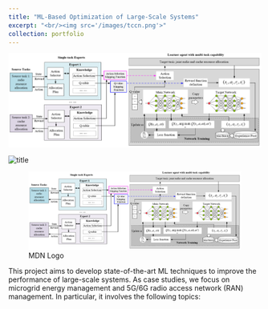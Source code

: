 ```yaml
---
title: "ML-Based Optimization of Large-Scale Systems"
excerpt: "<br/><img src='/images/tccn.png'>"
collection: portfolio
---
```


![avatar](/images/tccn.png "Deep Transfer Learning-enabled Network Edge Slicing")

![title](/images/iot.png "Multi-agent Bayesian Reinforcement Learning for Microgrid Energy Management")

<figure>
  <img
  src="/images/tccn.png"
  alt="The beautiful MDN logo.">
  <figcaption>MDN Logo</figcaption>
</figure>


This project aims to develop state-of-the-art ML techniques to improve the performance of large-scale systems. As case studies, we focus on microgrid energy management and 5G/6G radio access network (RAN) management. In particular, it involves the following topics:


